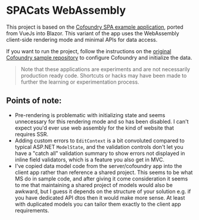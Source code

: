# SPACats WebAssembly

This project is based on the [Cofoundry SPA example application](https://github.com/cofoundry-cms/Cofoundry.Samples.SPASite), ported from VueJs into Blazor. This variant of the app uses the WebAssembly client-side rendering mode and minimal APIs for data access.

If you want to run the project, follow the instructions on the [original Cofoundry sample repository](https://github.com/cofoundry-cms/Cofoundry.Samples.SPASite) to configure Cofoundry and initialize the data.

> Note that these applications are experiments and are not necessarily production ready code. Shortcuts or hacks may have been made to further the learning or experimentation process. 

## Points of note:

- Pre-rendering is problematic with initializing state and seems unnecessary for this rendering mode and so has been disabled. I can't expect you'd ever use web assembly for the kind of website that requires SSR.
- Adding custom errors to `EditContext` is a bit convoluted compared to typical ASP.NET `ModelState`, and the validation controls don't let you have a "catch all" validation summary to show errors not displayed in inline field validators, which is a feature you also get in MVC.
- I've copied data model code from the server/cofoundry app into the client app rather than reference a shared project. This seems to be what MS do in sample code, and after giving it come consideration it seems to me that maintaining a shared project of models would also be awkward, but I guess it depends on the structure of your solution e.g. if you have dedicated API dtos then it would make more sense. At least with duplicated models you can tailor them exactly to the client app requirements.
